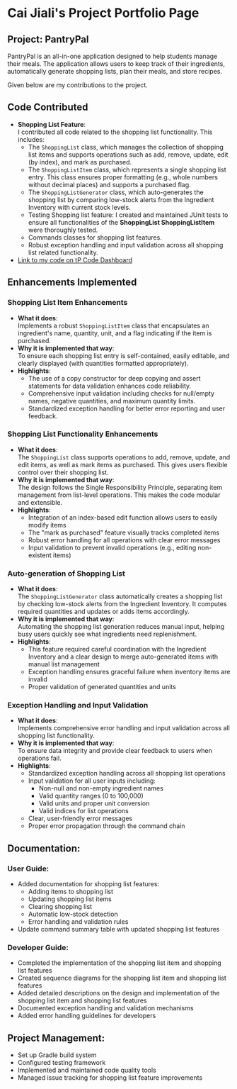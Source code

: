 # Cai Jiali's Project Portfolio Page

## Project: PantryPal

PantryPal is an all-in-one application designed to help students manage their meals.
The application allows users to keep track of their ingredients, automatically generate shopping lists,
plan their meals, and store recipes. 

Given below are my contributions to the project.

## Code Contributed
- **Shopping List Feature**:  
  I contributed all code related to the shopping list functionality. This includes:
  - The `ShoppingList` class, which manages the collection of shopping list items and supports operations such as add, remove, update, edit (by index), and mark as purchased.
  - The `ShoppingListItem` class, which represents a single shopping list entry. This class ensures proper formatting (e.g., whole numbers without decimal places) and supports a purchased flag.
  - The `ShoppingListGenerator` class, which auto-generates the shopping list by comparing low-stock alerts from the Ingredient Inventory with current stock levels.
  - Testing Shopping list feature: I created and maintained JUnit tests to ensure all functionalities of the **ShoppingList ShoppingListItem** were thoroughly tested.
  - Commands classes for shopping list features.
  - Robust exception handling and input validation across all shopping list related functionality.
- [Link to my code on tP Code Dashboard](<https://nus-cs2113-ay2425s2.github.io/tp-dashboard/?search=kemilii&breakdown=true&sort=groupTitle%20dsc&sortWithin=title&since=2025-02-21&timeframe=commit&mergegroup=&groupSelect=groupByRepos&checkedFileTypes=docs~functional-code~test-code~other>)

## Enhancements Implemented

### Shopping List Item Enhancements
- **What it does**:  
  Implements a robust `ShoppingListItem` class that encapsulates an ingredient's name, quantity, unit, and a flag indicating if the item is purchased.
- **Why it is implemented that way**:  
  To ensure each shopping list entry is self-contained, easily editable, and clearly displayed (with quantities formatted appropriately).
- **Highlights**:  
  - The use of a copy constructor for deep copying and assert statements for data validation enhances code reliability.
  - Comprehensive input validation including checks for null/empty names, negative quantities, and maximum quantity limits.
  - Standardized exception handling for better error reporting and user feedback.
  
### Shopping List Functionality Enhancements
- **What it does**:  
  The `ShoppingList` class supports operations to add, remove, update, and edit items, as well as mark items as purchased. This gives users flexible control over their shopping list.
- **Why it is implemented that way**:  
  The design follows the Single Responsibility Principle, separating item management from list-level operations. This makes the code modular and extensible.
- **Highlights**:  
  - Integration of an index-based edit function allows users to easily modify items
  - The "mark as purchased" feature visually tracks completed items
  - Robust error handling for all operations with clear error messages
  - Input validation to prevent invalid operations (e.g., editing non-existent items)

### Auto-generation of Shopping List
- **What it does**:  
  The `ShoppingListGenerator` class automatically creates a shopping list by checking low-stock alerts from the Ingredient Inventory. It computes required quantities and updates or adds items accordingly.
- **Why it is implemented that way**:  
  Automating the shopping list generation reduces manual input, helping busy users quickly see what ingredients need replenishment.
- **Highlights**:  
  - This feature required careful coordination with the Ingredient Inventory and a clear design to merge auto-generated items with manual list management
  - Exception handling ensures graceful failure when inventory items are invalid
  - Proper validation of generated quantities and units

### Exception Handling and Input Validation
- **What it does**:  
  Implements comprehensive error handling and input validation across all shopping list functionality.
- **Why it is implemented that way**:  
  To ensure data integrity and provide clear feedback to users when operations fail.
- **Highlights**:  
  - Standardized exception handling across all shopping list operations
  - Input validation for all user inputs including:
    - Non-null and non-empty ingredient names
    - Valid quantity ranges (0 to 100,000)
    - Valid units and proper unit conversion
    - Valid indices for list operations
  - Clear, user-friendly error messages
  - Proper error propagation through the command chain

## **Documentation**:
### User Guide:
  - Added documentation for shopping list features:
    - Adding items to shopping list
    - Updating shopping list items
    - Clearing shopping list
    - Automatic low-stock detection
    - Error handling and validation rules
  - Update command summary table with updated shopping list features

### Developer Guide:
- Completed the implementation of the shopping list item and shopping list features
- Created sequence diagrams for the shopping list item and shopping list features
- Added detailed descriptions on the design and implementation of the shopping list item and shopping list features
- Documented exception handling and validation mechanisms
- Added error handling guidelines for developers

## **Project Management**:
- Set up Gradle build system
- Configured testing framework 
- Implemented and maintained code quality tools
- Managed issue tracking for shopping list feature improvements
